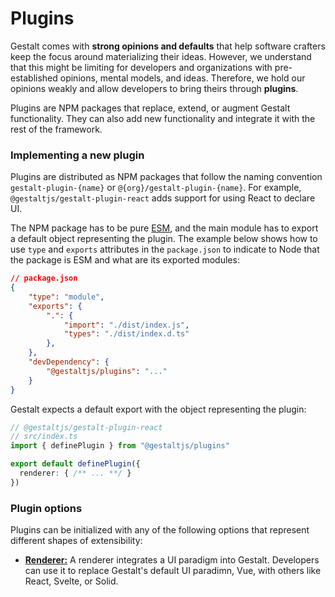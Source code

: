 # Plugins

Gestalt comes with **strong opinions and defaults** that help software crafters keep the focus around materializing their ideas.
However, we understand that this might be limiting for developers and organizations with pre-established opinions, mental models, and ideas.
Therefore,
we hold our opinions weakly and allow developers to bring theirs through **plugins**.

Plugins are NPM packages that replace, extend, or augment Gestalt functionality.
They can also add new functionality and integrate it with the rest of the framework.

### Implementing a new plugin

Plugins are distributed as NPM packages that follow the naming convention `gestalt-plugin-{name}` or `@{org}/gestalt-plugin-{name}`.
For example, `@gestaltjs/gestalt-plugin-react` adds support for using React to declare UI.

The NPM package has to be pure [ESM](https://developer.mozilla.org/en-US/docs/Web/JavaScript/Guide/Modules), and the main module has to export a default object representing the plugin.
The example below shows how to use `type` and `exports` attributes in the `package.json` to indicate to Node that the package is ESM and what are its exported modules:

```json
// package.json
{
    "type": "module",
    "exports": {
        ".": {
            "import": "./dist/index.js",
            "types": "./dist/index.d.ts"
        },
    },
    "devDependency": {
        "@gestaltjs/plugins": "..."
    }
}
```

Gestalt expects a default export with the object representing the plugin:

```ts
// @gestaltjs/gestalt-plugin-react
// src/index.ts
import { definePlugin } from "@gestaltjs/plugins"

export default definePlugin({
  renderer: { /** ... **/ }
})
```

### Plugin options

Plugins can be initialized with any of the following options that represent different shapes of extensibility:

- [**Renderer:**](/contributors/plugins/renderer) A renderer integrates a UI paradigm into Gestalt. Developers can use it to replace Gestalt's default UI paradimn, Vue, with others like React, Svelte, or Solid.


